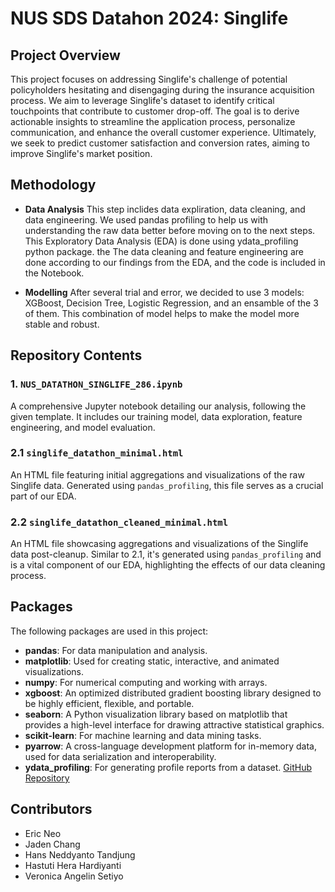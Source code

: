 # NUS SDS Datahon 2024: Singlife

## Project Overview

This project focuses on addressing Singlife's challenge of potential policyholders hesitating and disengaging during the insurance acquisition process. We aim to leverage Singlife's dataset to identify critical touchpoints that contribute to customer drop-off. The goal is to derive actionable insights to streamline the application process, personalize communication, and enhance the overall customer experience. Ultimately, we seek to predict customer satisfaction and conversion rates, aiming to improve Singlife's market position.

## Methodology

* **Data Analysis** 
This step inclides data expliration, data cleaning, and data engineering. We used pandas profiling to help us with understanding the raw data better before moving on to the next steps. This Exploratory Data Analysis (EDA) is done using ydata_profiling python package. the The data cleaning and feature engineering are done according to our findings from the EDA, and the code is included in the Notebook.

* **Modelling**
After several trial and error, we decided to use 3 models: XGBoost, Decision Tree, Logistic Regression, and an ensamble of the 3 of them. This combination of model helps to make the model more stable and robust.

## Repository Contents

### 1. `NUS_DATATHON_SINGLIFE_286.ipynb`

A comprehensive Jupyter notebook detailing our analysis, following the given template. It includes our training model, data exploration, feature engineering, and model evaluation.

### 2.1 `singlife_datathon_minimal.html`

An HTML file featuring initial aggregations and visualizations of the raw Singlife data. Generated using `pandas_profiling`, this file serves as a crucial part of our EDA.

### 2.2 `singlife_datathon_cleaned_minimal.html`

An HTML file showcasing aggregations and visualizations of the Singlife data post-cleanup. Similar to 2.1, it's generated using `pandas_profiling` and is a vital component of our EDA, highlighting the effects of our data cleaning process.

## Packages

The following packages are used in this project:

- **pandas**: For data manipulation and analysis.
- **matplotlib**: Used for creating static, interactive, and animated visualizations.
- **numpy**: For numerical computing and working with arrays.
- **xgboost**: An optimized distributed gradient boosting library designed to be highly efficient, flexible, and portable.
- **seaborn**: A Python visualization library based on matplotlib that provides a high-level interface for drawing attractive statistical graphics.
- **scikit-learn**: For machine learning and data mining tasks.
- **pyarrow**: A cross-language development platform for in-memory data, used for data serialization and interoperability.
- **ydata_profiling**: For generating profile reports from a dataset. [GitHub Repository](https://github.com/ydataai/ydata-profiling)


## Contributors

* Eric Neo
* Jaden Chang
* Hans Neddyanto Tandjung
* Hastuti Hera Hardiyanti
* Veronica Angelin Setiyo
